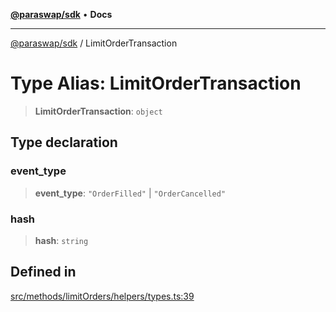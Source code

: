 [**@paraswap/sdk**](../README.md) • **Docs**

***

[@paraswap/sdk](../globals.md) / LimitOrderTransaction

# Type Alias: LimitOrderTransaction

> **LimitOrderTransaction**: `object`

## Type declaration

### event\_type

> **event\_type**: `"OrderFilled"` \| `"OrderCancelled"`

### hash

> **hash**: `string`

## Defined in

[src/methods/limitOrders/helpers/types.ts:39](https://github.com/paraswap/paraswap-sdk/blob/master/src/methods/limitOrders/helpers/types.ts#L39)
